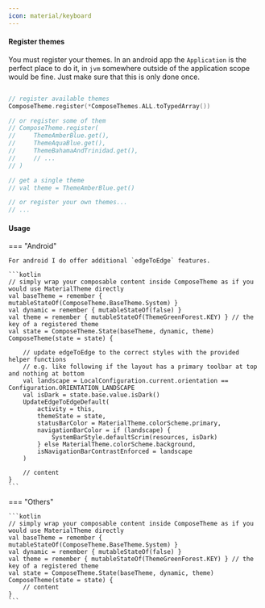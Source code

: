 ```yaml
---
icon: material/keyboard
---
```


#### Register themes

You must register your themes. In an android app the `Application` is the perfect place to do it, in `jvm` somewhere outside of the application scope would be fine. Just make sure that this is only done once.

```kotlin

// register available themes
ComposeTheme.register(*ComposeThemes.ALL.toTypedArray())

// or register some of them
// ComposeTheme.register(
//     ThemeAmberBlue.get(),
//     ThemeAquaBlue.get(),
//     ThemeBahamaAndTrinidad.get(),
//     // ...
// )

// get a single theme
// val theme = ThemeAmberBlue.get()

// or register your own themes...
// ...

```

#### Usage

=== "Android"

    For android I do offer additional `edgeToEdge` features.

    ```kotlin
    // simply wrap your composable content inside ComposeTheme as if you would use MaterialTheme directly
    val baseTheme = remember { mutableStateOf(ComposeTheme.BaseTheme.System) }
    val dynamic = remember { mutableStateOf(false) }
    val theme = remember { mutableStateOf(ThemeGreenForest.KEY) } // the key of a registered theme
    val state = ComposeTheme.State(baseTheme, dynamic, theme)
    ComposeTheme(state = state) {

        // update edgeToEdge to the correct styles with the provided helper functions
        // e.g. like following if the layout has a primary toolbar at top and nothing at bottom
        val landscape = LocalConfiguration.current.orientation == Configuration.ORIENTATION_LANDSCAPE
        val isDark = state.base.value.isDark()
        UpdateEdgeToEdgeDefault(
            activity = this,
            themeState = state,
            statusBarColor = MaterialTheme.colorScheme.primary,
            navigationBarColor = if (landscape) {
                SystemBarStyle.defaultScrim(resources, isDark)
            } else MaterialTheme.colorScheme.background,
            isNavigationBarContrastEnforced = landscape
        )

        // content
    }
    ```

=== "Others"

    ```kotlin
    // simply wrap your composable content inside ComposeTheme as if you would use MaterialTheme directly
    val baseTheme = remember { mutableStateOf(ComposeTheme.BaseTheme.System) }
    val dynamic = remember { mutableStateOf(false) }
    val theme = remember { mutableStateOf(ThemeGreenForest.KEY) } // the key of a registered theme
    val state = ComposeTheme.State(baseTheme, dynamic, theme)
    ComposeTheme(state = state) {
        // content
    }
    ```